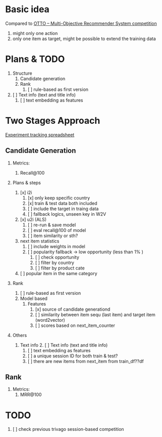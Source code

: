 # Basic idea

Compared to [OTTO – Multi-Objective Recommender System competition](https://www.kaggle.com/competitions/otto-recommender-system/data)

1. might only one action
2. only one item as target, might be possible to extend the training data


# Plans & TODO 

1. Structure 
    1. Candidate generation
    2. Rank
        1. [ ] rule-based as first version
2. [ ] Text info (text and title info)
    1. [ ] text embedding as features
 
# Two Stages Approach

[Experiment tracking spreadsheet](https://docs.google.com/spreadsheets/d/1f9faO4stK0kIEKLOlKt0X2r3qUH_SsnBbEMjjOMw7MM/edit?usp=sharing)

## Candidate Generation

1. Metrics:
    1. Recall@100
2. Plans & steps
    1. [x] i2i
        1. [x] only keep specific country
        2. [x] train & test data both included 
        3. [ ] include the target in traing data
        3. [ ] fallback logics, unseen key in W2V
    2. [x] u2i (ALS)
        1. [ ] re-run & save model
        2. [ ] eval recall@100 of model
        2. [ ] item similarity or sth?
    3. next item statistics
        1. [ ] include weights in model 
        2. [ ] popularity fallback -> low opportunity (less than 1% )
            1. [ ] check opportunity
            2. [ ] filter by country
            2. [ ] filter by product cate
    3. [ ] popular item in the same category
    
2. Rank
    1. [ ] rule-based as first version
    2. Model based
        1. Features
            1. [x] source of candidate generationd
            2. [ ] similarity between item sequ (last item) and target item (word2vector)
            2. [ ] scores based on next_item_counter 
3. Others
    1. Text info
        2. [ ] Text info (text and title info)
        1. [ ] text embedding as features
        3. [ ] a unique session ID for both train & test?
        4. [ ] there are new items from next_item from train_df??df


## Rank

1. Metrics:
    1. MRR@100
    
# TODO 

1. [ ] check previous trivago session-based competition

